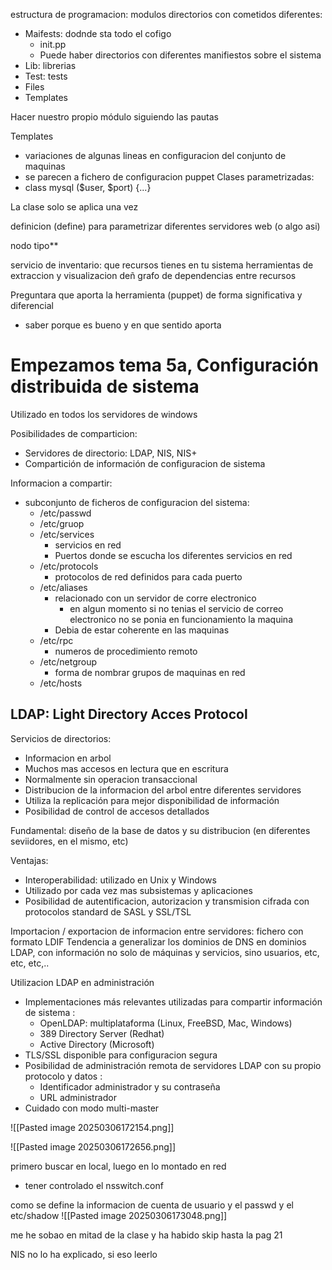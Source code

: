 estructura de programacion: modulos
directorios con cometidos diferentes:
- Maifests: dodnde sta todo el cofigo
	- init.pp
	- Puede haber directorios con diferentes manifiestos sobre el sistema
- Lib: librerias
- Test: tests
- Files
- Templates

Hacer nuestro propio módulo siguiendo las pautas

Templates
- variaciones de algunas lineas en configuracion del conjunto de maquinas
- se parecen a fichero de configuracion puppet
Clases parametrizadas:
- class mysql ($user, $port) {...}

La clase solo se aplica una vez

definicion (define) para parametrizar diferentes servidores web (o algo asi)

nodo tipo**

servicio de inventario: que recursos tienes en tu sistema
herramientas de extraccion y visualizacion deñ grafo de dependencias entre recursos

Preguntara que aporta la herramienta (puppet) de forma significativa y diferencial
- saber porque es bueno y en que sentido aporta 

# Empezamos tema 5a, Configuración distribuida de sistema

Utilizado en todos los servidores de windows

Posibilidades de comparticion:
- Servidores de directorio: LDAP, NIS, NIS+
- Compartición de información de configuracion de sistema

Informacion a compartir:
- subconjunto de ficheros  de configuracion del sistema:
	- /etc/passwd
	- /etc/gruop
	- /etc/services
		- servicios en red
		- Puertos donde se escucha los diferentes servicios en red
	- /etc/protocols
		- protocolos de red definidos para cada puerto
	- /etc/aliases
		- relacionado con un servidor de corre electronico
			- en algun momento si no tenias el servicio de correo electronico no se ponia en funcionamiento la maquina
		- Debia de estar coherente en las maquinas
	- /etc/rpc
		- numeros de procedimiento remoto 
	- /etc/netgroup
		- forma de nombrar grupos de maquinas en red
	- /etc/hosts

## LDAP: Light Directory Acces Protocol
Servicios de directorios:
- Informacion en arbol
- Muchos mas accesos en lectura que en escritura
- Normalmente sin operacion transaccional
- Distribucion de la informacion del arbol entre diferentes servidores
- Utiliza la replicación para mejor disponibilidad de información
- Posibilidad de control de accesos detallados

Fundamental: diseño de la base de datos y su distribucion (en diferentes seviidores, en el mismo, etc)

Ventajas:
- Interoperabilidad: utilizado en Unix y Windows
- Utilizado por cada vez mas subsistemas y aplicaciones
- Posibilidad de autentificacion, autorizacion y transmision cifrada con protocolos standard de SASL y SSL/TSL

Importacion / exportacion de informacion entre servidores: fichero con formato LDIF
Tendencia a generalizar los dominios de DNS en dominios LDAP, con información no solo de máquinas y servicios, sino usuarios, etc, etc, etc,..

Utilizacion LDAP en administración
- Implementaciones más relevantes utilizadas para compartir información de sistema :
	- OpenLDAP: multiplataforma (Linux, FreeBSD, Mac, Windows)
	- 389 Directory Server (Redhat)
	- Active Directory (Microsoft)
- TLS/SSL disponible para configuracion segura
- Posibilidad de administración remota de servidores LDAP con su propio protocolo y datos :
	- Identificador administrador y su contraseña
	- URL administrador
- Cuidado con modo multi-master

![[Pasted image 20250306172154.png]]

![[Pasted image 20250306172656.png]]

primero buscar en local, luego en lo montado en red
- tener controlado el nsswitch.conf

como se define la informacion de cuenta de usuario y el passwd y el etc/shadow
![[Pasted image 20250306173048.png]]

me he sobao en mitad de la clase y ha habido skip hasta la pag 21

NIS no lo ha explicado, si eso leerlo
